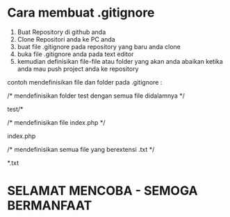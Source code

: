 # Cara membuat .gitignore

1. Buat Repository di github anda
2. Clone Repositori anda ke PC anda
3. buat file .gitignore pada repository yang baru anda clone
4. buka file .gitignore anda pada text editor 
5. kemudian definisikan file-file atau folder yang akan anda abaikan ketika anda mau push project anda ke repository

contoh mendefinisikan file dan folder pada .gitignore :

/* mendefinisikan folder test dengan semua file didalamnya */

test/*

/* mendefinisikan file index.php */

index.php

/* mendefinisikan semua file yang berextensi .txt */

*.txt


# SELAMAT MENCOBA - SEMOGA BERMANFAAT
